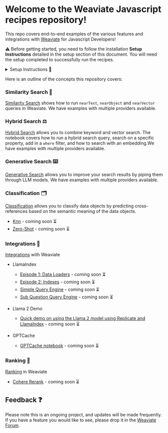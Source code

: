 # Welcome to the Weaviate Javascript recipes repository!
This repo covers end-to-end examples of the various features and integrations with [Weaviate](www.weaviate.io) for Javascript Developers! 

⚠️ Before getting started, you need to follow the installation **Setup Instructions** detailed in the setup section of this document. You will need the setup completed to successfully run the recipes.

<details>
  <summary>Setup Instructions 🚀 </summary>
  
  ### 1. Install npm packages
Clone this repository, and install dependencies

```
npm install
```

Alternatively, you can run these recipes on [Stackblitz]()
### 2. Choose where to run Weaviate

#### 2.1 Run in Weaviate Cloud Service

Head to [WCS](https://console.weaviate.cloud/), where you can easily create a free sandbox cluster. 
Take note of your `cluster URL` and `apiKey`

#### 2.2 Run locally using Docker
Considering you already have docker installed, you can run:
```
docker compose up -d
``` 
**IMPORTANT:** make sure to define the environment variables before running Docker

### 3. Define environment variables
[Get your Open AI key here](https://platform.openai.com/account/api-keys)
[Get your Cohere key here](https://dashboard.cohere.com/api-keys)
[Get your Anthropic key here]()
[Get your Google key here]()
[Get your Mistral key here]()
[Get your HuggingFace key here]()

```
cp .env_example .env
```

If you are using docker, you can keep it like this:
```
WEAVIATE_SCHEME_URL=http
WEAVIATE_URL=localhost:8080
OPENAI_API_KEY=<your openai apikey>
COHERE_API_KEY=<your cohere apikey>
```
if you are using WCS, you can keep it like this:

```
WEAVIATE_URL=<https://yourcluster.weaviate.network>
WEAVIATE_ADMIN_KEY=<your_apikey>
OPENAI_API_KEY=<your openai apikey>
COHERE_API_KEY=<your cohere apikey>
HUGGING_FACE_API_KEY=<your huggingface apikey>
GOOGLE_API_KEY=<your google apikey>
ANTHROPIC_API_KEY=<your anthropic apikey>
MISTRAL_API_KEY=<your mistral apikey>
```

### 4. Run a Recipe!
Navigate to the folder containing the concept (e.g. generative search) and provider (e.g. Cohere) you want to use and follow the instructions the the folders README file. 

Here is an example to creating a collection and importanting data in preparation for a semantic search query. 

```npx tsx generative-search/cohere/load.ts```
</details>


Here is an outline of the concepts this repository covers:

### Similarity Search 🔎
[Similarity Search]() shows how to run `nearText`, `nearObject` and `nearVector` queries in Weaviate. We have examples with multiple providers available.


### Hybrid Search ⚖️
[Hybrid Search]() allows you to combine keyword and vector search. The notebook covers how to run a hybrid search query, search on a specific property, add in a `where` filter, and how to search with an embedding.We have examples with multiple providers available.


### Generative Search ⌨️
[Generative Search]() allows you to improve your search results by piping them through LLM models. We have examples with multiple providers available.


### Classification 🗂️
[Classification](https://weaviate.io/developers/weaviate/api/rest/classification) allows you to classify data objects by predicting cross-references based on the semantic meaning of the data objects.

* [Knn](https://weaviate.io/developers/weaviate/api/rest/classification#knn-classification) - coming soon ⏳
* [Zero-Shot](https://weaviate.io/developers/weaviate/api/rest/classification#zero-shot-classification) - coming soon ⏳

### Integrations 🤝
[Integrations](https://github.com/weaviate/recipes/tree/main/integrations) with Weaviate

* LlamaIndex
  * [Episode 1: Data Loaders]() - coming soon ⏳
  * [Episode 2: Indexes]() - coming soon ⏳
  * [Simple Query Engine]() - coming soon ⏳
  * [Sub Question Query Engine]() - coming soon ⏳

* Llama 2 Demo
  * [Quick demo on using the Llama 2 model using Replicate and LlamaIndex]() - coming soon ⏳

* GPTCache
  * [GPTCache notebook]() - coming soon ⏳

### Ranking 🏅
[Ranking]() in Weaviate
* [Cohere Rerank]() - coming soon ⏳

## Feedback ❓
Please note this is an ongoing project, and updates will be made frequently. If you have a feature you would like to see, please drop it in the [Weaviate Forum](https://forum.weaviate.io/c/general/4).
